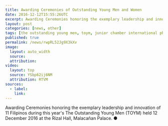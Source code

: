 ```yaml
---
title: Awarding Ceremonies of Outstanding Young Men and Women
date: 2016-12-12T15:55:26UTC
excerpt: Awarding Ceremonies honoring the exemplary leadership and innovation of 11 Filipinos during this year's The Outstanding Young Men (TOYM) held 12 December 2016 at the Rizal Hall, Malacañan Palace.
layout: post
categories: [news, other]
tags: [the outstanding young men, toym, junior chamber international philippines, jcip]
published: true
permalink: /news/rwpRL52Jg9X3kXv
image:
  layout: auto_width
  source: 
  attribution: 
video:
  layout: top
  source: YSbp62ij6NM
  attribution: RTVM
sources:
  - label:
    link:
---
```


Awarding Ceremonies honoring the exemplary leadership and innovation of 11 Filipinos during this year's The Outstanding Young Men (TOYM) held 12 December 2016 at the Rizal Hall, Malacañan Palace.
&#x25cf;
